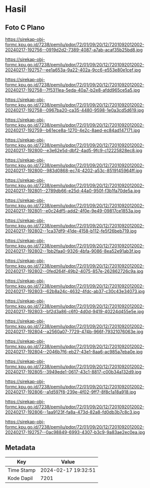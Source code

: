 # Hasil

## Foto C Plano

https://sirekap-obj-formc.kpu.go.id/7238/pemilu/pdpr/72/01/09/20/12/7201092012002-20240217-192756--0919d2d2-7389-4087-a7ab-acaf35b25bd8.jpg

https://sirekap-obj-formc.kpu.go.id/7238/pemilu/pdpr/72/01/09/20/12/7201092012002-20240217-192757--ee1a653a-9a22-402a-9cc6-e553e80e1cef.jpg

https://sirekap-obj-formc.kpu.go.id/7238/pemilu/pdpr/72/01/09/20/12/7201092012002-20240217-192758--7f5311ea-5eda-40a7-b2e8-afdd965ce5a5.jpg

https://sirekap-obj-formc.kpu.go.id/7238/pemilu/pdpr/72/01/09/20/12/7201092012002-20240217-192758--0967ba20-ca35-4480-9598-1e0a3cd5d619.jpg

https://sirekap-obj-formc.kpu.go.id/7238/pemilu/pdpr/72/01/09/20/12/7201092012002-20240217-192759--b61ece8a-1270-4e2c-8aed-ec84ad147171.jpg

https://sirekap-obj-formc.kpu.go.id/7238/pemilu/pdpr/72/01/09/20/12/7201092012002-20240217-192800--e3e62e5d-dbf2-4ad5-9fc9-c12225828ec8.jpg

https://sirekap-obj-formc.kpu.go.id/7238/pemilu/pdpr/72/01/09/20/12/7201092012002-20240217-192800--983d0868-ec74-4202-a53c-8519145964ff.jpg

https://sirekap-obj-formc.kpu.go.id/7238/pemilu/pdpr/72/01/09/20/12/7201092012002-20240217-192801--2789db66-e25d-44a0-950f-f3b1fa70de5a.jpg

https://sirekap-obj-formc.kpu.go.id/7238/pemilu/pdpr/72/01/09/20/12/7201092012002-20240217-192801--e0c24df5-add2-4f0e-9e49-09817ce1853a.jpg

https://sirekap-obj-formc.kpu.go.id/7238/pemilu/pdpr/72/01/09/20/12/7201092012002-20240217-192802--1ca37df9-41de-4158-b112-fe5f26beb719.jpg

https://sirekap-obj-formc.kpu.go.id/7238/pemilu/pdpr/72/01/09/20/12/7201092012002-20240217-192802--1bb2faa0-9326-4bfa-9086-8ea52e91ab3f.jpg

https://sirekap-obj-formc.kpu.go.id/7238/pemilu/pdpr/72/01/09/20/12/7201092012002-20240217-192802--0fed264f-49b2-4075-857e-262862726c9a.jpg

https://sirekap-obj-formc.kpu.go.id/7238/pemilu/pdpr/72/01/09/20/12/7201092012002-20240217-192803--62b8a24c-4632-4fdc-ab37-c30c43e34073.jpg

https://sirekap-obj-formc.kpu.go.id/7238/pemilu/pdpr/72/01/09/20/12/7201092012002-20240217-192803--bf2d3a86-c6f0-4d0d-9419-40224d455e5e.jpg

https://sirekap-obj-formc.kpu.go.id/7238/pemilu/pdpr/72/01/09/20/12/7201092012002-20240217-192804--a2560a07-7729-474b-966f-79321076063e.jpg

https://sirekap-obj-formc.kpu.go.id/7238/pemilu/pdpr/72/01/09/20/12/7201092012002-20240217-192804--2046b7f6-eb27-43e1-8aa6-ac985a7eba0e.jpg

https://sirekap-obj-formc.kpu.go.id/7238/pemilu/pdpr/72/01/09/20/12/7201092012002-20240217-192805--3949ede1-0617-43c1-8817-c00b34a132d9.jpg

https://sirekap-obj-formc.kpu.go.id/7238/pemilu/pdpr/72/01/09/20/12/7201092012002-20240217-192806--a1d597f8-239e-4f02-9ff7-8f8c1a18a918.jpg

https://sirekap-obj-formc.kpu.go.id/7238/pemilu/pdpr/72/01/09/20/12/7201092012002-20240217-192806--1aa9123f-fa8a-473d-82a8-fd0db3b7c8c3.jpg

https://sirekap-obj-formc.kpu.go.id/7238/pemilu/pdpr/72/01/09/20/12/7201092012002-20240217-192757--0ac98849-6993-4307-b3c9-9a83ae2ec0ea.jpg


## Metadata

| Key        | Value               |
| ---------- | ------------------- |
| Time Stamp | 2024-02-17 19:32:51 |
| Kode Dapil | 7201                |



